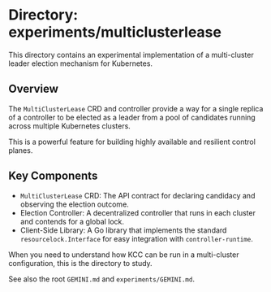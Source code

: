 # Directory: experiments/multiclusterlease

This directory contains an experimental implementation of a multi-cluster leader election mechanism for Kubernetes.

## Overview

The `MultiClusterLease` CRD and controller provide a way for a single replica of a controller to be elected as a leader from a pool of candidates running across multiple Kubernetes clusters.

This is a powerful feature for building highly available and resilient control planes.

## Key Components

*   `MultiClusterLease` CRD: The API contract for declaring candidacy and observing the election outcome.
*   Election Controller: A decentralized controller that runs in each cluster and contends for a global lock.
*   Client-Side Library: A Go library that implements the standard `resourcelock.Interface` for easy integration with `controller-runtime`.

When you need to understand how KCC can be run in a multi-cluster configuration, this is the directory to study.

See also the root `GEMINI.md` and `experiments/GEMINI.md`.